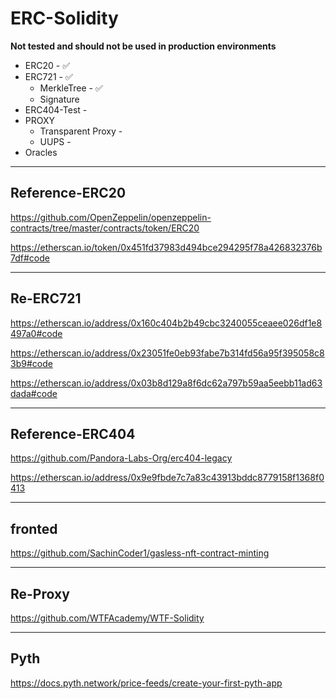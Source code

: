 # ERC-Solidity

**Not tested and should not be used in production environments**

- ERC20 - ✅
- ERC721 - ✅
  - MerkleTree - ✅
  - Signature
- ERC404-Test - 
- PROXY 
  - Transparent Proxy -
  - UUPS -
- Oracles
 
---

## Reference-ERC20

https://github.com/OpenZeppelin/openzeppelin-contracts/tree/master/contracts/token/ERC20

https://etherscan.io/token/0x451fd37983d494bce294295f78a426832376b7df#code

---

## Re-ERC721

https://etherscan.io/address/0x160c404b2b49cbc3240055ceaee026df1e8497a0#code

https://etherscan.io/address/0x23051fe0eb93fabe7b314fd56a95f395058c83b9#code

https://etherscan.io/address/0x03b8d129a8f6dc62a797b59aa5eebb11ad63dada#code

---

## Reference-ERC404

https://github.com/Pandora-Labs-Org/erc404-legacy

https://etherscan.io/address/0x9e9fbde7c7a83c43913bddc8779158f1368f0413

---

## fronted

https://github.com/SachinCoder1/gasless-nft-contract-minting

---

## Re-Proxy 

https://github.com/WTFAcademy/WTF-Solidity

---

## Pyth

https://docs.pyth.network/price-feeds/create-your-first-pyth-app
